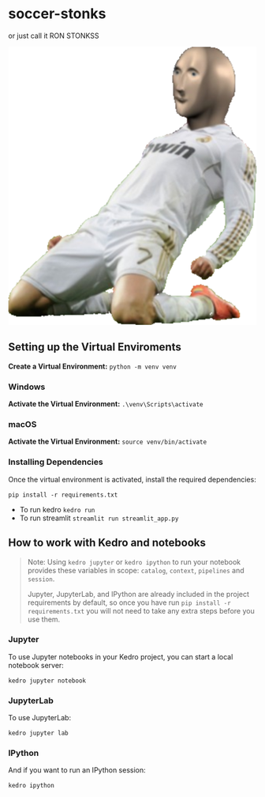 # soccer-stonks
or just call it RON STONKSS

![Alt text](imgs/rondoGuy.png)

## Setting up the Virtual Enviroments

 **Create a Virtual Environment:**
    ```
    python -m venv venv
    ```
### Windows

 **Activate the Virtual Environment:**
    ```
    .\venv\Scripts\activate
    ```

### macOS

**Activate the Virtual Environment:**
    ```
    source venv/bin/activate
    ```

### Installing Dependencies

Once the virtual environment is activated, install the required dependencies:
```
pip install -r requirements.txt
```

- To run kedro `kedro run`
- To run streamlit `streamlit run streamlit_app.py`

## How to work with Kedro and notebooks

> Note: Using `kedro jupyter` or `kedro ipython` to run your notebook provides these variables in scope: `catalog`, `context`, `pipelines` and `session`.
>
> Jupyter, JupyterLab, and IPython are already included in the project requirements by default, so once you have run `pip install -r requirements.txt` you will not need to take any extra steps before you use them.

### Jupyter
To use Jupyter notebooks in your Kedro project, you can start a local notebook server:

```
kedro jupyter notebook
```

### JupyterLab
To use JupyterLab:

```
kedro jupyter lab
```

### IPython
And if you want to run an IPython session:

```
kedro ipython
```
